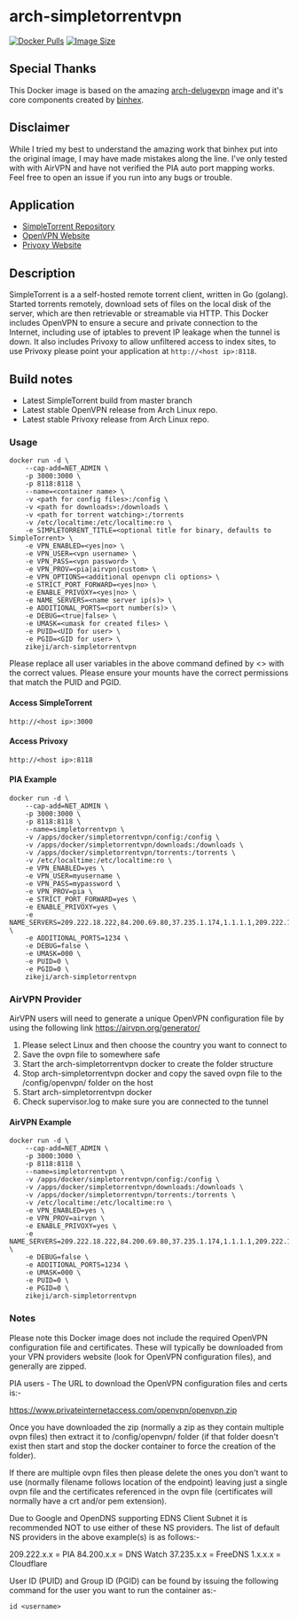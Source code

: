 # arch-simpletorrentvpn

[![Docker Pulls](https://img.shields.io/docker/pulls/zikeji/arch-simpletorrentvpn.svg)][dockerhub]
[![Image Size](https://images.microbadger.com/badges/image/zikeji/arch-simpletorrentvpn.svg)][dockerhub]

[dockerhub]: https://hub.docker.com/r/zikeji/arch-simpletorrentvpn/

## Special Thanks

This Docker image is based on the amazing [arch-delugevpn](https://github.com/binhex/arch-delugevpn) image and it's core components created by [binhex](https://github.com/binhex).

## Disclaimer

While I tried my best to understand the amazing work that binhex put into the original image, I may have made mistakes along the line. I've only tested with with AirVPN and have not verified the PIA auto port mapping works. Feel free to open an issue if you run into any bugs or trouble.

## Application

* [SimpleTorrent Repository](https://github.com/boypt/simple-torrent/)
* [OpenVPN Website](https://openvpn.net/)  
* [Privoxy Website](http://www.privoxy.org/)

## Description

SimpleTorrent is a a self-hosted remote torrent client, written in Go (golang). Started torrents remotely, download sets of files on the local disk of the server, which are then retrievable or streamable via HTTP. This Docker includes OpenVPN to ensure a secure and private connection to the Internet, including use of iptables to prevent IP leakage when the tunnel is down. It also includes Privoxy to allow unfiltered access to index sites, to use Privoxy please point your application at `http://<host ip>:8118`.

## Build notes

* Latest SimpleTorrent build from master branch
* Latest stable OpenVPN release from Arch Linux repo.
* Latest stable Privoxy release from Arch Linux repo.

### Usage

```
docker run -d \
    --cap-add=NET_ADMIN \
    -p 3000:3000 \
    -p 8118:8118 \
    --name=<container name> \
    -v <path for config files>:/config \
    -v <path for downloads>:/downloads \
    -v <path for torrent watching>:/torrents
    -v /etc/localtime:/etc/localtime:ro \
    -e SIMPLETORRENT_TITLE=<optional title for binary, defaults to SimpleTorrent> \
    -e VPN_ENABLED=<yes|no> \
    -e VPN_USER=<vpn username> \
    -e VPN_PASS=<vpn password> \
    -e VPN_PROV=<pia|airvpn|custom> \
    -e VPN_OPTIONS=<additional openvpn cli options> \
    -e STRICT_PORT_FORWARD=<yes|no> \
    -e ENABLE_PRIVOXY=<yes|no> \
    -e NAME_SERVERS=<name server ip(s)> \
    -e ADDITIONAL_PORTS=<port number(s)> \
    -e DEBUG=<true|false> \
    -e UMASK=<umask for created files> \
    -e PUID=<UID for user> \
    -e PGID=<GID for user> \
    zikeji/arch-simpletorrentvpn
```

Please replace all user variables in the above command defined by <> with the correct values. Please ensure your mounts have the correct permissions that match the PUID and PGID.

#### Access SimpleTorrent

`http://<host ip>:3000`

#### Access Privoxy

`http://<host ip>:8118`

#### PIA Example
```
docker run -d \
    --cap-add=NET_ADMIN \
    -p 3000:3000 \
    -p 8118:8118 \
    --name=simpletorrentvpn \
    -v /apps/docker/simpletorrentvpn/config:/config \
    -v /apps/docker/simpletorrentvpn/downloads:/downloads \
    -v /apps/docker/simpletorrentvpn/torrents:/torrents \
    -v /etc/localtime:/etc/localtime:ro \
    -e VPN_ENABLED=yes \
    -e VPN_USER=myusername \
    -e VPN_PASS=mypassword \
    -e VPN_PROV=pia \
    -e STRICT_PORT_FORWARD=yes \
    -e ENABLE_PRIVOXY=yes \
    -e NAME_SERVERS=209.222.18.222,84.200.69.80,37.235.1.174,1.1.1.1,209.222.18.218,37.235.1.177,84.200.70.40,1.0.0.1 \
    -e ADDITIONAL_PORTS=1234 \
    -e DEBUG=false \
    -e UMASK=000 \
    -e PUID=0 \
    -e PGID=0 \
    zikeji/arch-simpletorrentvpn
```
### AirVPN Provider

AirVPN users will need to generate a unique OpenVPN configuration file by using the following link https://airvpn.org/generator/

1. Please select Linux and then choose the country you want to connect to
2. Save the ovpn file to somewhere safe
3. Start the arch-simpletorrentvpn docker to create the folder structure
4. Stop arch-simpletorrentvpn docker and copy the saved ovpn file to the /config/openvpn/ folder on the host
5. Start arch-simpletorrentvpn docker
6. Check supervisor.log to make sure you are connected to the tunnel

#### AirVPN Example
```
docker run -d \
    --cap-add=NET_ADMIN \
    -p 3000:3000 \
    -p 8118:8118 \
    --name=simpletorrentvpn \
    -v /apps/docker/simpletorrentvpn/config:/config \
    -v /apps/docker/simpletorrentvpn/downloads:/downloads \
    -v /apps/docker/simpletorrentvpn/torrents:/torrents \
    -v /etc/localtime:/etc/localtime:ro \
    -e VPN_ENABLED=yes \
    -e VPN_PROV=airvpn \
    -e ENABLE_PRIVOXY=yes \
    -e NAME_SERVERS=209.222.18.222,84.200.69.80,37.235.1.174,1.1.1.1,209.222.18.218,37.235.1.177,84.200.70.40,1.0.0.1 \
    -e DEBUG=false \
    -e ADDITIONAL_PORTS=1234 \
    -e UMASK=000 \
    -e PUID=0 \
    -e PGID=0 \
    zikeji/arch-simpletorrentvpn
```
### Notes

Please note this Docker image does not include the required OpenVPN configuration file and certificates. These will typically be downloaded from your VPN providers website (look for OpenVPN configuration files), and generally are zipped.

PIA users - The URL to download the OpenVPN configuration files and certs is:-

https://www.privateinternetaccess.com/openvpn/openvpn.zip

Once you have downloaded the zip (normally a zip as they contain multiple ovpn files) then extract it to /config/openvpn/ folder (if that folder doesn't exist then start and stop the docker container to force the creation of the folder).

If there are multiple ovpn files then please delete the ones you don't want to use (normally filename follows location of the endpoint) leaving just a single ovpn file and the certificates referenced in the ovpn file (certificates will normally have a crt and/or pem extension).

Due to Google and OpenDNS supporting EDNS Client Subnet it is recommended NOT to use either of these NS providers.
The list of default NS providers in the above example(s) is as follows:-

209.222.x.x = PIA
84.200.x.x = DNS Watch
37.235.x.x = FreeDNS
1.x.x.x = Cloudflare

User ID (PUID) and Group ID (PGID) can be found by issuing the following command for the user you want to run the container as:-

`id <username>`